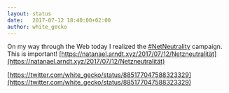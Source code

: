 ```yaml
---
layout: status
date:   2017-07-12 18:40:00+02:00
author: white_gecko
---
```


On my way through the Web today I realized the [#NetNeutrality<i class="fa fa-spinner" aria-hidden="true"></i>](https://twitter.com/hashtag/netneutrality) campaign. This is important! [https://natanael.arndt.xyz/2017/07/12/Netzneutralität](https://natanael.arndt.xyz/2017/07/12/Netzneutralität)

[https://twitter.com/white_gecko/status/885177047588323329](https://twitter.com/white_gecko/status/885177047588323329)
